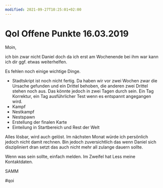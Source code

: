 ```yaml
---
modified: 2021-09-27T10:25:01+02:00
---
```


# QoI Offene Punkte 16.03.2019

Moin,
 
ich bin zwar nicht Daniel doch da ich erst am Wochenende bei ihm war kann ich dir ggf. etwas weiterhelfen.
 
Es fehlen noch einige wichtige Dinge. 

- Stadtskript ist noch nicht fertig. Da haben wir vor zwei Wochen zwar die Ursache gefunden und ein Drittel behoben, die anderen zwei Drittel stehen noch aus. Das könnte jedoch in zwei Tagen durch sein. Ein Tag Korrektur, ein Tag ausführlicher Test wenn es entspannt angegangen wird.
- Kampf
- Nestkampf
- Nestspawn
- Erstellung der finalen Karte
- Einteilung in Startbereich und Rest der Welt


Alles lösbar, wird auch gelöst. Im nächsten Monat würde ich persönlich jedoch nicht damit rechnen. Bin jedoch zuversichtlich das wenn Daniel sich diszipliniert dran setzt das auch nicht mehr all zulange dauern sollte.
 
Wenn was sein sollte, einfach melden. Im Zweifel hat Less meine Kontaktdaten.

SAMM

#qoi